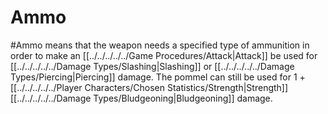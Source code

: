 # Ammo
#Ammo means that the weapon needs a specified type of ammunition in order to make an [[../../../../../Game Procedures/Attack|Attack]] be used for [[../../../../../Damage Types/Slashing|Slashing]] or [[../../../../../Damage Types/Piercing|Piercing]] damage.
	The pommel can still be used for 1 + [[../../../../../Player Characters/Chosen Statistics/Strength|Strength]] [[../../../../../Damage Types/Bludgeoning|Bludgeoning]] damage.